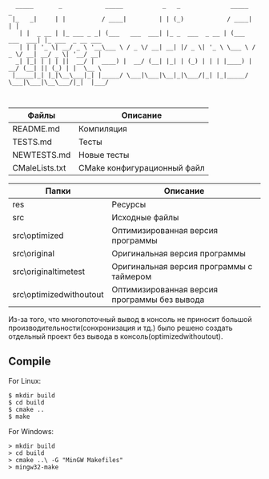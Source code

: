 ```
  _____       _            _____           _   _              _____           _                 
 |_   _|     | |          / ____|         | | (_)            / ____|         | |                
   | |  _ __ | |_ ___ _ _| (___   ___  ___| |_ _  ___  _ __ | (___   ___  ___| |_ ___  _ __ ___ 
   | | | '_ \| __/ _ \ '__\___ \ / _ \/ __| __| |/ _ \| '_ \ \___ \ / _ \/ __| __/ _ \| '__/ __|
  _| |_| | | | ||  __/ |  ____) |  __/ (__| |_| | (_) | | | |____) |  __/ (__| || (_) | |  \__ \
 |_____|_| |_|\__\___|_| |_____/ \___|\___|\__|_|\___/|_| |_|_____/ \___|\___|\__\___/|_|  |___/
                                                                                                
                                                                                                
```

|Файлы         |Описание                   |
|--------------|---------------------------|
|README.md     |Компиляция                 |
|TESTS.md      |Тесты                      |
|NEWTESTS.md   |Новые тесты                |
|CMaleLists.txt|CMake конфигурационный файл|

|Папки                  |Описание                                    |
|-----------------------|--------------------------------------------|
|res                    |Ресурсы                                     |
|src                    |Исходные файлы                              |
|src\optimized          |Оптимизированная версия программы           |
|src\original           |Оригинальная версия программы               |
|src\originaltimetest   |Оригинальная версия программы с таймером    |
|src\optimizedwithoutout|Оптимизированная версия программы без вывода|


Из-за того, что многопоточный вывод в консоль не приносит большой производительности(сонхронизация и тд.) было решено создать отдельный проект без вывода в консоль(optimizedwithoutout).

## Compile

For Linux:

    $ mkdir build
    $ cd build
    $ cmake ..
    $ make

For Windows:

    > mkdir build
    > cd build
    > cmake ..\ -G "MinGW Makefiles"
    > mingw32-make